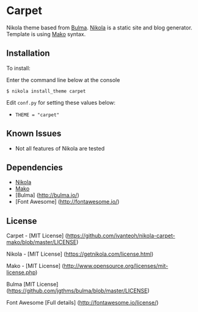 # Carpet

Nikola theme based from [Bulma](http://bulma.io/). [Nikola](https://getnikola.com/) is a static site and blog generator. Template is using [Mako](http://www.makotemplates.org/) syntax.

## Installation

To install:

Enter the command line below at the console

```
$ nikola install_theme carpet
```

Edit ``conf.py`` for setting these values below:

* ``THEME = "carpet"``

## Known Issues

* Not all features of Nikola are tested

## Dependencies

* [Nikola](https://getnikola.com/)
* [Mako](http://www.makotemplates.org/) 
* [Bulma] (http://bulma.io/)
* [Font Awesome] (http://fontawesome.io/)

## License

Carpet - [MIT License]
(https://github.com/ivanteoh/nikola-carpet-mako/blob/master/LICENSE)

Nikola - [MIT License]
(https://getnikola.com/license.html)

Mako - [MIT License]
(http://www.opensource.org/licenses/mit-license.php)

Bulma [MIT License]
(https://github.com/jgthms/bulma/blob/master/LICENSE)

Font Awesome [Full details]
(http://fontawesome.io/license/)
